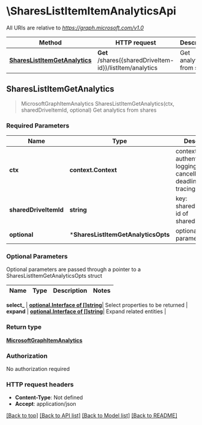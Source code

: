 # \SharesListItemItemAnalyticsApi

All URIs are relative to *https://graph.microsoft.com/v1.0*

Method | HTTP request | Description
------------- | ------------- | -------------
[**SharesListItemGetAnalytics**](SharesListItemItemAnalyticsApi.md#SharesListItemGetAnalytics) | **Get** /shares({sharedDriveItem-id})/listItem/analytics | Get analytics from shares



## SharesListItemGetAnalytics

> MicrosoftGraphItemAnalytics SharesListItemGetAnalytics(ctx, sharedDriveItemId, optional)
Get analytics from shares

### Required Parameters


Name | Type | Description  | Notes
------------- | ------------- | ------------- | -------------
**ctx** | **context.Context** | context for authentication, logging, cancellation, deadlines, tracing, etc.
**sharedDriveItemId** | **string**| key: sharedDriveItem-id of sharedDriveItem | 
 **optional** | ***SharesListItemGetAnalyticsOpts** | optional parameters | nil if no parameters

### Optional Parameters

Optional parameters are passed through a pointer to a SharesListItemGetAnalyticsOpts struct


Name | Type | Description  | Notes
------------- | ------------- | ------------- | -------------

 **select_** | [**optional.Interface of []string**](string.md)| Select properties to be returned | 
 **expand** | [**optional.Interface of []string**](string.md)| Expand related entities | 

### Return type

[**MicrosoftGraphItemAnalytics**](microsoft.graph.itemAnalytics.md)

### Authorization

No authorization required

### HTTP request headers

- **Content-Type**: Not defined
- **Accept**: application/json

[[Back to top]](#) [[Back to API list]](../README.md#documentation-for-api-endpoints)
[[Back to Model list]](../README.md#documentation-for-models)
[[Back to README]](../README.md)

